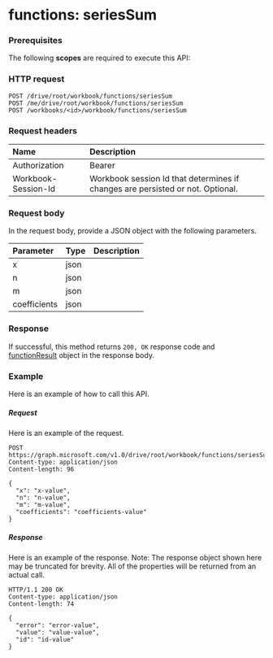 # functions: seriesSum


### Prerequisites
The following **scopes** are required to execute this API: 
### HTTP request
<!-- { "blockType": "ignored" } -->
```http
POST /drive/root/workbook/functions/seriesSum
POST /me/drive/root/workbook/functions/seriesSum
POST /workbooks/<id>/workbook/functions/seriesSum

```
### Request headers
| Name       | Description|
|:---------------|:----------|
| Authorization  | Bearer <code>|
| Workbook-Session-Id  | Workbook session Id that determines if changes are persisted or not. Optional.|

### Request body
In the request body, provide a JSON object with the following parameters.

| Parameter	   | Type	|Description|
|:---------------|:--------|:----------|
|x|json||
|n|json||
|m|json||
|coefficients|json||

### Response
If successful, this method returns `200, OK` response code and [functionResult](../resources/functionresult.md) object in the response body.

### Example
Here is an example of how to call this API.
##### Request
Here is an example of the request.
<!-- {
  "blockType": "request",
  "name": "functions_seriessum"
}-->
```http
POST https://graph.microsoft.com/v1.0/drive/root/workbook/functions/seriesSum
Content-type: application/json
Content-length: 96

{
  "x": "x-value",
  "n": "n-value",
  "m": "m-value",
  "coefficients": "coefficients-value"
}
```

##### Response
Here is an example of the response. Note: The response object shown here may be truncated for brevity. All of the properties will be returned from an actual call.
<!-- {
  "blockType": "response",
  "truncated": true,
  "@odata.type": "microsoft.graph.functionResult"
} -->
```http
HTTP/1.1 200 OK
Content-type: application/json
Content-length: 74

{
  "error": "error-value",
  "value": "value-value",
  "id": "id-value"
}
```

<!-- uuid: 8fcb5dbc-d5aa-4681-8e31-b001d5168d79
2015-10-25 14:57:30 UTC -->
<!-- {
  "type": "#page.annotation",
  "description": "functions: seriesSum",
  "keywords": "",
  "section": "documentation",
  "tocPath": ""
}-->